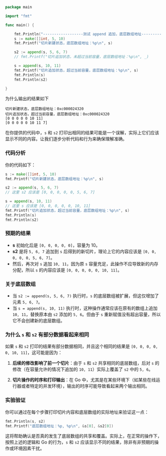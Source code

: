 ```go
package main

import "fmt"

func main() {

	fmt.Println("------------------测试 append 追加，底层数组地址-------------------")
	s := make([]int, 5, 10)
	fmt.Printf("切片新建状态，底层数组地址：%p\n", s)

	s2 := append(s, 5, 6, 7)
	// fmt.Printf("切片追加状态，未超过当前容量，底层数组地址：%p\n", _)

	s = append(s, 10, 11)
	fmt.Printf("切片追加状态，超过当前容量，底层数组地址：%p\n", s)
	fmt.Println(s)
	fmt.Println(s2)

}
```

为什么输出的结果如下

```shell
切片新建状态，底层数组地址：0xc000024320
切片追加状态，超过当前容量，底层数组地址：0xc000024320
[0 0 0 0 0 10 11]
[0 0 0 0 0 10 11 7]
```

在你提供的代码中，`s` 和 `s2` 打印出相同的结果可能是一个误解，实际上它们应该显示不同的内容。让我们逐步分析代码和行为来确保理解准确。

### 代码分析

你的代码如下：

```go
s := make([]int, 5, 10)
fmt.Printf("切片新建状态，底层数组地址：%p\n", s)

s2 := append(s, 5, 6, 7)
// 这里 s2 应该是 [0, 0, 0, 0, 0, 5, 6, 7]

s = append(s, 10, 11)
// 这里 s 应该是 [0, 0, 0, 0, 0, 10, 11]
fmt.Printf("切片追加状态，超过当前容量，底层数组地址：%p\n", s)
fmt.Println(s)
fmt.Println(s2)
```

### 预期的结果

-   **s** 初始化后是 `[0, 0, 0, 0, 0]`，容量为 10。
-   **s2** 是将 `5, 6, 7` 追加到 `s` 后得到的新切片，理论上它的内容应该是 `[0, 0, 0, 0, 0, 5, 6, 7]`。
-   然后，再次对 `s` 追加 `10, 11`，因为原 `s` 容量充足，此操作不应导致新的内存分配，所以 `s` 的内容应该是 `[0, 0, 0, 0, 0, 10, 11]`。

### 关于底层数组

-   当 `s2 := append(s, 5, 6, 7)` 执行时，`s` 的底层数组被扩展，但这仅增加了元素 `5, 6, 7`。
-   当 `s = append(s, 10, 11)` 执行时，这种操作通常应该在原有的数组上追加 `10, 11`，替换原本由 `s2` 添加的 `5, 6`。但由于 `s` 重新赋值没有超出容量，所以它不会创建新的底层数组。

### 为什么 `s` 和 `s2` 有部分数据看起来相同

如果 `s` 和 `s2` 打印的结果有部分数据相同，并且这个相同的结果是 `[0, 0, 0, 0, 0, 10, 11]`，这可能是因为：

1. **后续的修改影响了前一个切片**：由于 `s` 和 `s2` 共享相同的底层数组，后对 `s` 的修改（在容量允许的情况下追加的 `10, 11`）实际上覆盖了 `s2` 中的 `5, 6`。

2. **切片操作的时序和打印输出**：在 Go 中，尤其是在某些环境下（如某些在线运行器或者特定的并发环境），输出的时序可能导致看起来两个输出相同。

### 实验验证

你可以通过在每个步骤打印切片内容和底层数组的实际地址来验证这一点：

```go
fmt.Println(s, s2)
fmt.Printf("底层数组地址：%p, %p\n", &s[0], &s2[0])
```

这将帮助确认是否真的发生了底层数组的共享和覆盖。实际上，在正常的操作下，按照上述的逻辑和 Go 的行为，`s` 和 `s2` 应该显示不同的结果，除非有非预期的操作或环境因素干扰。
